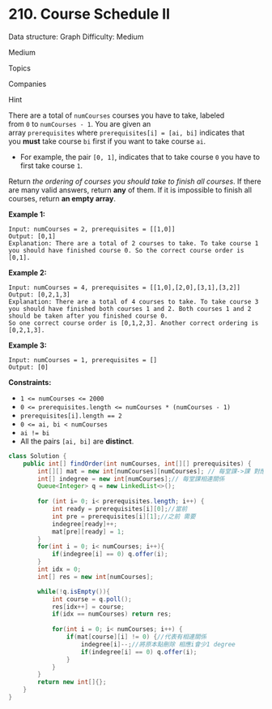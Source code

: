 # 210. Course Schedule II

Data structure: Graph
Difficulty: Medium

Medium

Topics

Companies

Hint

There are a total of `numCourses` courses you have to take, labeled from `0` to `numCourses - 1`. You are given an array `prerequisites` where `prerequisites[i] = [ai, bi]` indicates that you **must** take course `bi` first if you want to take course `ai`.

- For example, the pair `[0, 1]`, indicates that to take course `0` you have to first take course `1`.

Return *the ordering of courses you should take to finish all courses*. If there are many valid answers, return **any** of them. If it is impossible to finish all courses, return **an empty array**.

**Example 1:**

```
Input: numCourses = 2, prerequisites = [[1,0]]
Output: [0,1]
Explanation: There are a total of 2 courses to take. To take course 1 you should have finished course 0. So the correct course order is [0,1].

```

**Example 2:**

```
Input: numCourses = 4, prerequisites = [[1,0],[2,0],[3,1],[3,2]]
Output: [0,2,1,3]
Explanation: There are a total of 4 courses to take. To take course 3 you should have finished both courses 1 and 2. Both courses 1 and 2 should be taken after you finished course 0.
So one correct course order is [0,1,2,3]. Another correct ordering is [0,2,1,3].

```

**Example 3:**

```
Input: numCourses = 1, prerequisites = []
Output: [0]

```

**Constraints:**

- `1 <= numCourses <= 2000`
- `0 <= prerequisites.length <= numCourses * (numCourses - 1)`
- `prerequisites[i].length == 2`
- `0 <= ai, bi < numCourses`
- `ai != bi`
- All the pairs `[ai, bi]` are **distinct**.

```java
class Solution {
    public int[] findOrder(int numCourses, int[][] prerequisites) {
        int[][] mat = new int[numCourses][numCourses]; // 每堂課->課 對應關係
        int[] indegree = new int[numCourses];// 每堂課相連關係
        Queue<Integer> q = new LinkedList<>();
         
        for (int i= 0; i< prerequisites.length; i++) {
            int ready = prerequisites[i][0];//當前
            int pre = prerequisites[i][1];//之前 需要
            indegree[ready]++; 
            mat[pre][ready] = 1;
        }
        for(int i = 0; i< numCourses; i++){
            if(indegree[i] == 0) q.offer(i);    
        }
        int idx = 0;
        int[] res = new int[numCourses];

        while(!q.isEmpty()){
            int course = q.poll();
            res[idx++] = course;
            if(idx == numCourses) return res;
            
            for(int i = 0; i< numCourses; i++) {
                if(mat[course][i] != 0) {//代表有相連關係
                    indegree[i]--;//將原本點刪除 相應i會少1 degree
                    if(indegree[i] == 0) q.offer(i);
                }
            }
        }
        return new int[]{};
    }
}
```